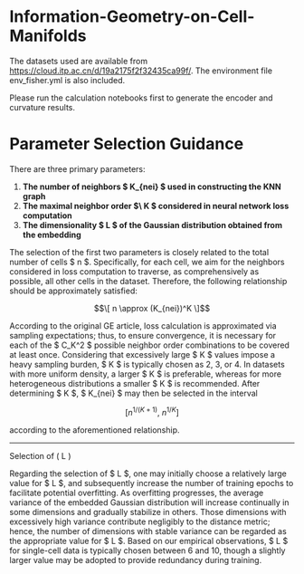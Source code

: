 # Information-Geometry-on-Cell-Manifolds

The datasets used are available from https://cloud.itp.ac.cn/d/19a2175f2f32435ca99f/. The environment file env_fisher.yml is also included.

Please run the calculation notebooks first to generate the encoder and curvature results.

# Parameter Selection Guidance

There are three primary parameters:

1. **The number of neighbors $ K_{nei} $ used in constructing the KNN graph**
2. **The maximal neighbor order $\ K $ considered in neural network loss computation**
3. **The dimensionality $ L $ of the Gaussian distribution obtained from the embedding**

The selection of the first two parameters is closely related to the total number of cells $ n $. Specifically, for each cell, we aim for the neighbors considered in loss computation to traverse, as comprehensively as possible, all other cells in the dataset. Therefore, the following relationship should be approximately satisfied:

$$\[
n \approx (K_{nei})^K
\]$$

According to the original GE article, loss calculation is approximated via sampling expectations; thus, to ensure convergence, it is necessary for each of the $ C_K^2 $ possible neighbor order combinations to be covered at least once. Considering that excessively large $ K $ values impose a heavy sampling burden, $ K $ is typically chosen as 2, 3, or 4. In datasets with more uniform density, a larger $ K $ is preferable, whereas for more heterogeneous distributions a smaller $ K $ is recommended. After determining $ K $, $ K_{nei} $ may then be selected in the interval

$$
[n^{1/(K+1)},\ n^{1/K}]
$$

according to the aforementioned relationship.

---

Selection of \( L \)

Regarding the selection of $ L $, one may initially choose a relatively large value for $ L $, and subsequently increase the number of training epochs to facilitate potential overfitting. As overfitting progresses, the average variance of the embedded Gaussian distribution will increase continually in some dimensions and gradually stabilize in others. Those dimensions with excessively high variance contribute negligibly to the distance metric; hence, the number of dimensions with stable variance can be regarded as the appropriate value for $ L $. Based on our empirical observations, $ L $ for single-cell data is typically chosen between 6 and 10, though a slightly larger value may be adopted to provide redundancy during training.
